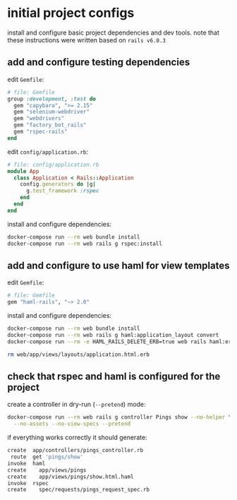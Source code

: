 # initial project configs

install and configure basic project dependencies and dev tools. 
note that these instructions were written based on `rails v6.0.3`

## add and configure testing dependencies

edit `Gemfile`:

```rb
# file: Gemfile
group :development, :test do
  gem "capybara", ">= 2.15"
  gem "selenium-webdriver"
  gem "webdrivers"
  gem "factory_bot_rails"
  gem "rspec-rails"
end
```

edit `config/application.rb`:

```rb
# file: config/application.rb
module App
  class Application < Rails::Application
    config.generators do |g|
      g.test_framework :rspec
    end    
  end
end
```

install and configure dependencies:

```sh
docker-compose run --rm web bundle install
docker-compose run --rm web rails g rspec:install
```

## add and configure to use haml for view templates

edit `Gemfile`:

```rb
# file: Gemfile
gem "haml-rails", "~> 2.0"
```

install and configure dependencies:

```sh
docker-compose run --rm web bundle install
docker-compose run --rm web rails g haml:application_layout convert
docker-compose run --rm -e HAML_RAILS_DELETE_ERB=true web rails haml:erb2haml

rm web/app/views/layouts/application.html.erb
```

## check that rspec and haml is configured for the project

create a controller in dry-run (`--pretend`) mode:

```sh
docker-compose run --rm web rails g controller Pings show --no-helper \
  --no-assets --no-view-specs --pretend
```

if everything works correctly it should generate:

```sh
create  app/controllers/pings_controller.rb
 route  get 'pings/show'
invoke  haml
create    app/views/pings
create    app/views/pings/show.html.haml
invoke  rspec
create    spec/requests/pings_request_spec.rb
```
